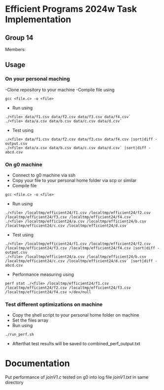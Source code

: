 # Efficient Programs 2024w Task Implementation
## Group 14

Members:

## Usage

### On your personal maching

-Clone repository to your machine
-Compile file using 
```
gcc <file.c> -o <file>
```
- Run using 
```
./<file> data/f1.csv data/f2.csv data/f3.csv data/f4.csv`
./<file> data/a.csv data/b.csv data/c.csv data/d.csv`
```
- Test using 
```
./<file> data/f1.csv data/f2.csv data/f3.csv data/f4.csv |sort|diff - output.csv
./<file> data/a.csv data/b.csv data/c.csv data/d.csv` |sort|diff - abcd.csv
```
### On g0 machine

- Connect to g0 machine via ssh
- Copy your file to your personal home folder via scp or similar
- Compile file
```
gcc <file.c> -o <file>
```
- Run using 
```
./<file> /localtmp/efficient24/f1.csv /localtmp/efficient24/f2.csv /localtmp/efficient24/f3.csv /localtmp/efficient24/f4.csv`
./<file> /localtmp/efficient24/a.csv /localtmp/efficient24/b.csv /localtmp/efficient24/c.csv /localtmp/efficient24/d.csv`
```
- Test using 
```
./<file> /localtmp/efficient24/f1.csv /localtmp/efficient24/f2.csv /localtmp/efficient24/f3.csv /localtmp/efficient24/f4.csv |sort|diff - output.csv
./<file> /localtmp/efficient24/a.csv /localtmp/efficient24/b.csv /localtmp/efficient24/c.csv /localtmp/efficient24/d.csv` |sort|diff - abcd.csv
```
- Performance measuring using
```
perf stat ./<file> /localtmp/efficient24/f1.csv /localtmp/efficient24/f2.csv /localtmp/efficient24/f3.csv /localtmp/efficient24/f4.csv >/dev/null
```
### Test different optimizations on machine
- Copy the shell script to your personal home folder on machine
- Set the files array
- Run using
```
./run_perf.sh
```
- Afterthat test results will be saved to combined_perf_output.txt
  
# Documentation
Put performance of _joinV1.c_ tested on g0 into log file _joinV1.txt_ in same directory
